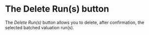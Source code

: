 # The Delete Run(s) button

The _Delete Run(s)_ button allows you to delete, after confirmation, the
selected batched valuation run(s).
